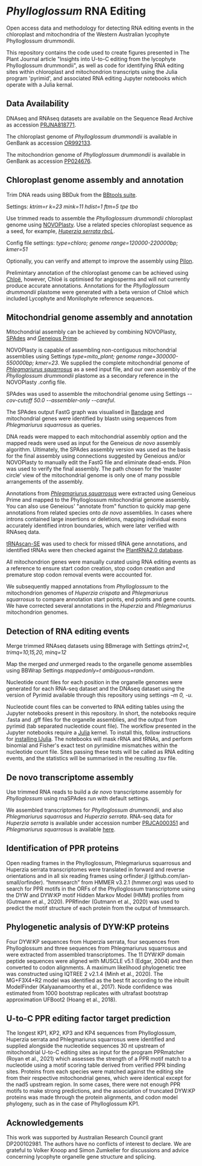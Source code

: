 # _Phylloglossum_ RNA Editing
Open access data and methodology for detecting RNA editing events in the chloroplast and mitochondria of the Western Australian lycophyte Phylloglossum drummondii.

This repository contains the code used to create figures presented in The Plant Journal article "Insights into U-to-C editing from the lycophyte Phylloglossum drummondii", as well as code for identifying RNA editing sites within chloroplast and mitochondrion transcripts using the Julia program 'pyrimid', and associated RNA editing Jupyter notebooks which operate with a Julia kernal.

## Data Availability

DNAseq and RNAseq datasets are available on the Sequence Read Archive as accession [PRJNA818771](https://www.ncbi.nlm.nih.gov/sra?term=SRP365360).

The chloroplast genome of _Phylloglossum drummondii_ is available in GenBank as accession [OR992133](https://www.ncbi.nlm.nih.gov/nuccore/OR992133).

The mitochondrion genome of _Phylloglossum drummondii_ is available in GenBank as accession [PP024676](https://www.ncbi.nlm.nih.gov/nuccore/PP024676).

## Chloroplast genome assembly and annotation
Trim DNA reads using BBDuk from the [BBtools suite](https://jgi.doe.gov/data-and-tools/software-tools/bbtools/).

Settings: _ktrim=r k=23 mink=11 hdist=1 ftm=5 tpe tbo_ 

Use trimmed reads to assemble the _Phylloglossum drummondii_ chloroplast genome using [NOVOPlasty](https://github.com/ndierckx/NOVOPlasty). Use a related species chloroplast sequence as a seed, for example, [_Huperzia serrata rbcL_](https://www.ncbi.nlm.nih.gov/nuccore/DQ464224.1). 

Config file settings: _type=chloro; genome range=120000-220000bp; kmer=51_

Optionally, you can verify and attempt to improve the assembly using [Pilon](https://github.com/broadinstitute/pilon). 

Prelimintary annotation of the chloroplast genome can be achieved using [Chloë](https://chloe.plastid.org/annotate.html), however, Chloë is optimised for angiosperms and will not currently produce accurate annotations. Annotations for the _Phylloglossum drummondii_ plastome were generated with a beta version of Chloë which included Lycophyte and Monilophyte reference sequences.

## Mitochondrial genome assembly and annotation
Mitochondrial assembly can be achieved by combining NOVOPlasty, [SPAdes](https://github.com/ablab/spades) and [Geneious Prime](https://www.geneious.com/). 

NOVOPlasty is capable of assembling non-contiguous mitochondrial assemblies using Settings _type=mito_plant; genome range=300000-550000bp; kmer=23_. We supplied the complete mitochondrial genome of [_Phlegmariurus squarrosus_](https://www.ncbi.nlm.nih.gov/nucleotide/NC_017755.1) as a seed input file, and our own assembly of the _Phylloglossum drummondii_ plastome as a secondary reference in the NOVOPlasty .config file. 

SPAdes was used to assemble the mitochondrial genome using Settings _--cov-cutoff 50.0 --assembler-only --careful_.

The SPAdes output FastG graph was visualised in [Bandage](https://github.com/rrwick/Bandage) and mitochondrial genes were identified by blastn using sequences from _Phlegmariurus squarrosus_ as queries. 

DNA reads were mapped to each mitochondrial assembly option and the mapped reads were used as input for the Geneious _de novo_ assembly algorithm. Ultimately, the SPAdes assembly version was used as the basis for the final assembly using connections suggested by Geneious and/or NOVOPlasty to manually edit the FastG file and eliminate dead-ends. Pilon was used to verify the final assembly. The path chosen for the ‘master circle’ view of the mitochondrial genome is only one of many possible arrangements of the assembly.

Annotations from [_Phlegmariurus squarrosus_](https://www.ncbi.nlm.nih.gov/nucleotide/NC_017755.1) were extracted using Geneious Prime and mapped to the Phylloglossum mitochondrial genome assembly. You can also use Geneious' "annotate from" function to quickly map gene annotations from related species onto _de novo_ assemblies. In cases where introns contained large insertions or deletions, mapping individual exons accurately identified intron boundaries, which were later verified with RNAseq data. 

[tRNAscan-SE](http://lowelab.ucsc.edu/tRNAscan-SE/) was used to check for missed tRNA gene annotations, and identified tRNAs were then checked against the [PlantRNA2.0 database](https://seve.ibmp.unistra.fr/plantrna/). 

All mitochondrion genes were manually curated using RNA editing events as a reference to ensure start codon creation, stop codon creation and premature stop codon removal events were accounted for. 

We subsequently mapped annotations from _Phylloglossum_ to the mitochondrion genomes of _Huperzia crispata_ and _Phlegmariurus squarrosus_ to compare annotation start points, end points and gene counts. We have corrected several annotations in the _Huperzia_ and _Phlegmariurus_ mitochondrion genomes.

## Detection of RNA editing events
Merge trimmed RNAseq datasets using BBmerage with Settings _qtrim2=t, trimq=10,15,20, minq=12_ 

Map the merged _and_ unmerged reads to the organelle genome assemblies using BBWrap Settings _mappedonly=t ambiguous=random_. 

Nucleotide count files for each position in the organelle genomes were generated for each RNA-seq dataset and the DNAseq dataset using the version of Pyrimid available through this repository using settings _–m 0, -u_. 

Nucleotide count files can be converted to RNA editing tables using the Jupyter notebooks present in this repository. In short, the notebooks require .fasta and .gff files for the organelle assemblies, and the output from pyrimid (tab separated nucleotide count file). The workflow presented in the Jupyter notebooks require a [Julia](https://julialang.org/) kernel. To install this, follow instructions for [installing IJulia](https://www.geeksforgeeks.org/add-julia-kernel-to-jupyter/). The notebooks will mask rRNA and tRNAs, and perform binomial and Fisher's exact test on pyrimidine mismatches within the nucleotide count file. Sites passing these tests will be called as RNA editing events, and the statistics will be summarised in the resulting  .tsv file.

## De novo transcriptome assembly

Use trimmed RNA reads to build a _de novo_ transcriptome assembly for _Phylloglossum_ using rnaSPAdes run with default settings. 

We assembled transcriptomes for _Phylloglossum drummondii_, and also _Phlegmariurus squarrosus_ and _Huperzia serrata_. RNA-seq data for _Huperzia serrata_ is available under accession number [PRJCA000351](https://ngdc.cncb.ac.cn/bioproject/browse/PRJCA00035) and _Phlegmariurus squarrosus_ is available [here](https://medplantrnaseq.org/assemblies/Huperzia_squarrosa.tar.gz).

## Identification of PPR proteins
Open reading frames in the Phylloglossum, Phlegmariurus squarrosus and Huperzia serrata transcriptomes were translated in forward and reverse orientations and in all six reading frames using orfinder.jl (github.com/ian-small/orfinder). “hmmsearch” from HMMER v3.2.1 (hmmer.org) was used to search for PPR motifs in the ORFs of the Phylloglossum transcriptome using the DYW and DYW:KP motif Hidden Markov Model (HMM) profiles from (Gutmann et al., 2020). PPRfinder (Gutmann et al., 2020) was used to predict the motif structure of each protein from the output of hmmsearch. 

## Phylogenetic analysis of DYW:KP proteins
Four DYW:KP sequences from Huperzia serrata, four sequences from Phylloglossum and three sequences from Phlegmariurus squarrosus and were extracted from assembled transcriptomes. The 11 DYW:KP domain peptide sequences were aligned with MUSCLE v5.1 (Edgar, 2004) and then converted to codon alignments. A maximum likelihood phylogenetic tree was constructed using IQTREE 2 v2.1.4 (Minh et al., 2020). The MG+F3X4+R2 model was identified as the best fit according to the inbuilt ModelFinder (Kalyaanamoorthy et al., 2017). Node confidence was estimated from 1000 bootstrap replicates with ultrafast bootstrap approximation UFBoot2 (Hoang et al., 2018).

## U-to-C PPR editing factor target prediction
The longest KP1, KP2, KP3 and KP4 sequences from Phylloglossum, Huperzia serrata and Phlegmariurus squarrosus were identified and supplied alongside the nucleotide sequences 30 nt upstream of mitochondrial U-to-C editing sites as input for the program PPRmatcher (Royan et al., 2021) which assesses the strength of a PPR motif match to a nucleotide using a motif scoring table derived from verified PPR binding sites. Proteins from each species were matched against the editing site from their respective mitochondrial genes, which were identical except for the nad5 upstream region. In some cases, there were not enough PPR motifs to make strong predictions, and the association of truncated DYW:KP proteins was made through the protein alignments, and codon model phylogeny, such as in the case of Phylloglossum KP1.

## Acknowledgements
This work was supported by Australian Research Council grant DP200102981. The authors have no conflicts of interest to declare. We are grateful to Volker Knoop and Simon Zumkeller for discussions and advice concerning lycophyte organelle gene structure and splicing.
